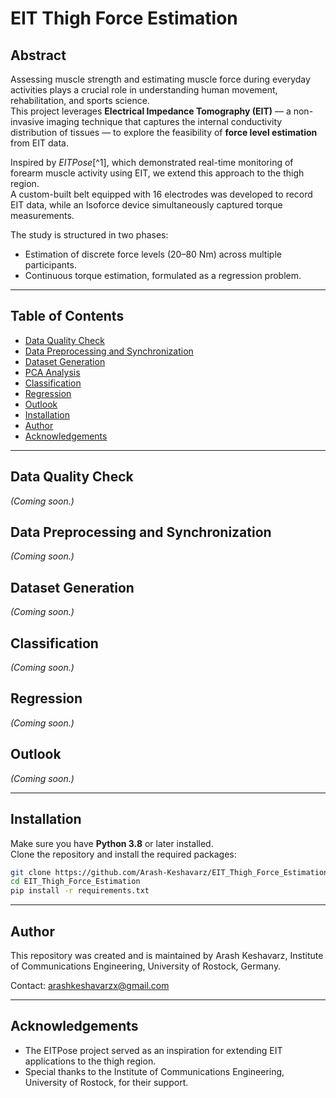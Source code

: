 # EIT Thigh Force Estimation

## Abstract

Assessing muscle strength and estimating muscle force during everyday activities plays a crucial role in understanding human movement, rehabilitation, and sports science.  
This project leverages **Electrical Impedance Tomography (EIT)** — a non-invasive imaging technique that captures the internal conductivity distribution of tissues — to explore the feasibility of **force level estimation** from EIT data.

Inspired by *EITPose*[^1], which demonstrated real-time monitoring of forearm muscle activity using EIT, we extend this approach to the thigh region.  
A custom-built belt equipped with 16 electrodes was developed to record EIT data, while an Isoforce device simultaneously captured torque measurements.

The study is structured in two phases:
- Estimation of discrete force levels (20–80 Nm) across multiple participants.
- Continuous torque estimation, formulated as a regression problem.

---

## Table of Contents

- [Data Quality Check](#data-quality-check)
- [Data Preprocessing and Synchronization](#data-preprocessing-and-synchronization)
- [Dataset Generation](#dataset-generation)
- [PCA Analysis](notebooks/3.PCA_Analysis.ipynb)
- [Classification](#classification)
- [Regression](#regression)
- [Outlook](#outlook)
- [Installation](#installation)
- [Author](#author)
- [Acknowledgements](#acknowledgements)

---

## Data Quality Check

*(Coming soon.)*

## Data Preprocessing and Synchronization

*(Coming soon.)*

## Dataset Generation

*(Coming soon.)*


## Classification

*(Coming soon.)*

## Regression

*(Coming soon.)*

## Outlook

*(Coming soon.)*

---

## Installation

Make sure you have **Python 3.8** or later installed.  
Clone the repository and install the required packages:

```bash
git clone https://github.com/Arash-Keshavarz/EIT_Thigh_Force_Estimation.git
cd EIT_Thigh_Force_Estimation
pip install -r requirements.txt
```

---

## Author

This repository was created and is maintained by Arash Keshavarz,
Institute of Communications Engineering, University of Rostock, Germany.

Contact: arashkeshavarzx@gmail.com

---

## Acknowledgements

- The EITPose project served as an inspiration for extending EIT applications to the thigh region.
- Special thanks to the Institute of Communications Engineering, University of Rostock, for their support.
